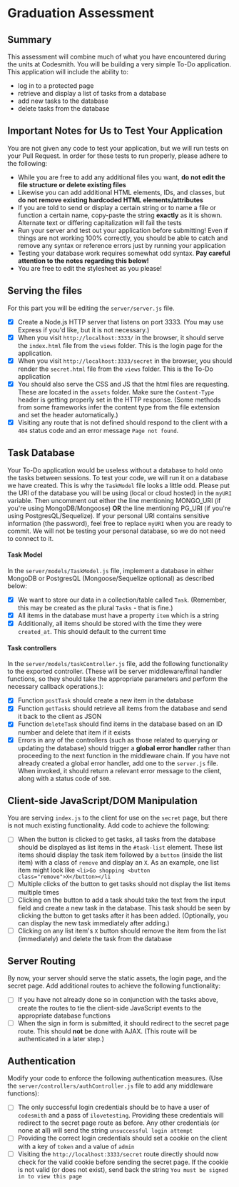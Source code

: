 # Graduation Assessment

## Summary

This assessment will combine much of what you have encountered during the units at Codesmith. You will be building a very simple To-Do application. This application will include the ability to:

- log in to a protected page
- retrieve and display a list of tasks from a database
- add new tasks to the database
- delete tasks from the database

## Important Notes for Us to Test Your Application

You are not given any code to test your application, but we will run tests on your Pull Request. In order for these tests to run properly, please adhere to the following:

- While you are free to add any additional files you want, **do not edit the file structure or delete existing files**
- Likewise you can add additional HTML elements, IDs, and classes, but **do not remove existing hardcoded HTML elements/attributes**
- If you are told to send or display a certain string or to name a file or function a certain name, copy-paste the string **exactly** as it is shown. Alternate text or differing capitalization will fail the tests
- Run your server and test out your application before submitting! Even if things are not working 100% correctly, you should be able to catch and remove any syntax or reference errors just by running your application
- Testing your database work requires somewhat odd syntax. **Pay careful attention to the notes regarding this below!**
- You are free to edit the stylesheet as you please!

## Serving the files

For this part you will be editing the `server/server.js` file.

- [x] Create a Node.js HTTP server that listens on port 3333. (You may use Express if you'd like, but it is not necessary.)
- [x] When you visit `http://localhost:3333/` in the browser, it should serve the `index.html` file from the `views` folder. This is the login page for the application.
- [x] When you visit `http://localhost:3333/secret` in the browser, you should render the `secret.html` file from the `views` folder. This is the To-Do application
- [x] You should also serve the CSS and JS that the html files are requesting. These are located in the `assets` folder. Make sure the `Content-Type` header is getting properly set in the HTTP response. (Some methods from some frameworks infer the content type from the file extension and set the header automatically.)
- [x] Visiting any route that is not defined should respond to the client with a `404` status code and an error message `Page not found`.

## Task Database

Your To-Do application would be useless without a database to hold onto the tasks between sessions. To test your code, we will run it on a database we have created. This is why the `TaskModel` file looks a little odd. Please put the URI of the database you will be using (local or cloud hosted) in the `myURI` variable. Then uncomment out either the line mentioning MONGO_URI (if you're using MongoDB/Mongoose) **OR** the line mentioning PG_URI (if you're using PostgresQL/Sequelize). If your personal URI contains sensitive information (the password), feel free to replace `myURI` when you are ready to commit. We will not be testing your personal database, so we do not need to connect to it.

#### Task Model

In the `server/models/TaskModel.js` file, implement a database in either MongoDB or PostgresQL (Mongoose/Sequelize optional) as described below:

- [x] We want to store our data in a collection/table called `Task`. (Remember, this may be created as the plural `Tasks` - that is fine.)
- [x] All items in the database must have a property `item` which is a string
- [x] Additionally, all items should be stored with the time they were `created_at`. This should default to the current time

#### Task controllers

In the `server/models/taskController.js` file, add the following functionality to the exported controller. (These will be server middleware/final handler functions, so they should take the appropriate parameters and perform the necessary callback operations.):

- [x] Function `postTask` should create a new item in the database
- [x] Function `getTasks` should retrieve all items from the database and send it back to the client as JSON
- [x] Function `deleteTask` should find items in the database based on an ID number and delete that item if it exists
- [x] Errors in any of the controllers (such as those related to querying or updating the database) should trigger a **global error handler** rather than proceeding to the next function in the middleware chain. If you have not already created a global error handler, add one to the `server.js` file. When invoked, it should return a relevant error message to the client, along with a status code of `500`.

## Client-side JavaScript/DOM Manipulation

You are serving `index.js` to the client for use on the `secret` page, but there is not much existing functionality. Add code to achieve the following:

- [ ] When the button is clicked to get tasks, all tasks from the database should be displayed as list items in the `#task-list` element. These list items should display the task item followed by a `button` (inside the list item) with a class of `remove` and display an `X`. As an example, one list item might look like
      `<li>Go shopping <button class="remove">X</button></li`
- [ ] Multiple clicks of the button to get tasks should not display the list items multiple times
- [ ] Clicking on the button to add a task should take the text from the input field and create a new task in the database. This task should be seen by clicking the button to get tasks after it has been added. (Optionally, you can display the new task immediately after adding.)
- [ ] Clicking on any list item's `X` button should remove the item from the list (immediately) and delete the task from the database

## Server Routing

By now, your server should serve the static assets, the login page, and the secret page. Add additional routes to achieve the following
functionality:

- [ ] If you have not already done so in conjunction with the tasks above, create the routes to tie the client-side JavaScript events to the appropriate database functions
- [ ] When the sign in form is submitted, it should redirect to the secret page route. This should **not** be done with AJAX. (This route will be authenticated in a later step.)

## Authentication

Modify your code to enforce the following authentication measures. (Use the `server/controllers/authController.js` file to add any middleware functions):

- [ ] The only successful login credentials should be to have a user of `codesmith` and a pass of `ilovetesting`. Providing these credentials will redirect to the secret page route as before. Any other credentials (or none at all) will send the string `unsuccessful login attempt`
- [ ] Providing the correct login credentials should set a cookie on the client with a key of `token` and a value of `admin`
- [ ] Visiting the `http://localhost:3333/secret` route directly should now check for the valid cookie before sending the secret page. If the cookie is not valid (or does not exist), send back the string `You must be signed in to view this page`
